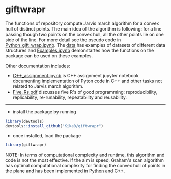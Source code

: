 # giftwrapr

The functions of repository compute Jarvis march algorithm for a convex hull of distinct points. The main idea of the algorithm is following: for a line passing though two points on the convex hull, all the other points lie on one side of the line. For more detail see the pseudo code in [Python_gift_wrap.ipynb](./man/Python_gift_wrap.ipynb). The [data](./data/examples.RData) has examples of datasets of different data structures and [Examples.ipynb](./man/Examples.ipynb) demonstartes how the functions on the package can be used on these examples. 

Other documentation includes:
- [C++_assignment.ipynb](./man/C++_assignment.ipynb) is C++ assignment jupyter notebook documenting implementation of Pyton code in C++ and other tasks not related to Jarvis march algorithm.
- [Five_Rs.pdf](./man/Five_Rs.pdf) discusses five R's of good programming: reproducibility, replicability, re-runability, repeatability and reusability.
---
- install the package by running
```r
library(devtools)
devtools::install_github("Kika0/giftwrapr")
```
- once installed, load the package 
```r
library(giftwrapr)
```

NOTE: In terms of computational complexity and runtime, this algorithm and code is not the most effective. If the aim is speed, Graham's scan algorithm has optimal computational complexity for finding the convex hull of points in the plane and has been implemented in [Python](DC00/Polya) and [C++](allfii/ConvexHull).
